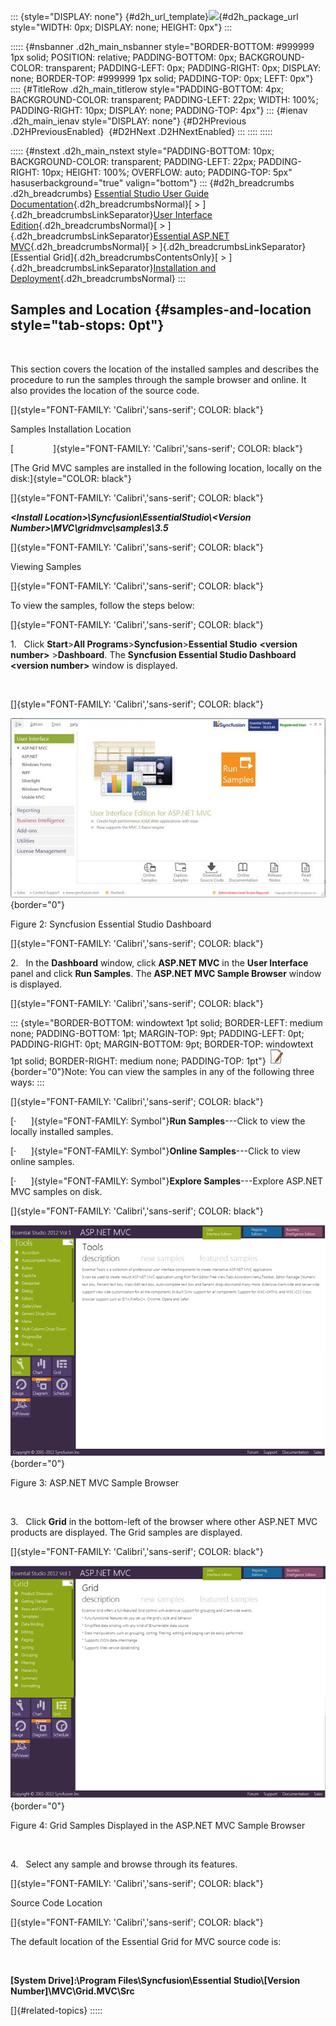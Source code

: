 ::: {style="DISPLAY: none"}
[](ms-xhelp:///?Id=d2h_url_template){#d2h_url_template}![](!package_url!){#d2h_package_url style="WIDTH: 0px; DISPLAY: none; HEIGHT: 0px"}
:::

::::: {#nsbanner .d2h_main_nsbanner style="BORDER-BOTTOM: #999999 1px solid; POSITION: relative; PADDING-BOTTOM: 0px; BACKGROUND-COLOR: transparent; PADDING-LEFT: 0px; PADDING-RIGHT: 0px; DISPLAY: none; BORDER-TOP: #999999 1px solid; PADDING-TOP: 0px; LEFT: 0px"}
:::: {#TitleRow .d2h_main_titlerow style="PADDING-BOTTOM: 4px; BACKGROUND-COLOR: transparent; PADDING-LEFT: 22px; WIDTH: 100%; PADDING-RIGHT: 10px; DISPLAY: none; PADDING-TOP: 4px"}
::: {#ienav .d2h_main_ienav style="DISPLAY: none"}
[](ms-xhelp:///?Id=4750f8ea-6a3e-4a61-84cd-f366af140751){#D2HPrevious .D2HPreviousEnabled}  [](ms-xhelp:///?Id=49a475aa-006c-4335-93c8-97725e766e43){#D2HNext .D2HNextEnabled}
:::
::::
:::::

::::: {#nstext .d2h_main_nstext style="PADDING-BOTTOM: 10px; BACKGROUND-COLOR: transparent; PADDING-LEFT: 22px; PADDING-RIGHT: 10px; HEIGHT: 100%; OVERFLOW: auto; PADDING-TOP: 5px" hasuserbackground="true" valign="bottom"}
::: {#d2h_breadcrumbs .d2h_breadcrumbs}
[Essential Studio User Guide Documentation](ms-xhelp:///?Id=12457748-09e3-4d74-a240-8e049cedf030){.d2h_breadcrumbsNormal}[ \> ]{.d2h_breadcrumbsLinkSeparator}[User Interface Edition](ms-xhelp:///?Id=c29296b7-531c-413b-a0ec-488ca1f7f669){.d2h_breadcrumbsNormal}[ \> ]{.d2h_breadcrumbsLinkSeparator}[Essential ASP.NET MVC](ms-xhelp:///?Id=4b14e7d1-65c4-4f67-b1aa-2c37709905a5){.d2h_breadcrumbsNormal}[ \> ]{.d2h_breadcrumbsLinkSeparator}[Essential Grid]{.d2h_breadcrumbsContentsOnly}[ \> ]{.d2h_breadcrumbsLinkSeparator}[Installation and Deployment](ms-xhelp:///?Id=e0d8eb50-bc9c-49ef-9156-be9160532ba2){.d2h_breadcrumbsNormal}
:::

## Samples and Location {#samples-and-location style="tab-stops: 0pt"}

 

This section covers the location of the installed samples and describes the procedure to run the samples through the sample browser and online. It also provides the location of the source code.

[]{style="FONT-FAMILY: 'Calibri','sans-serif'; COLOR: black"} 

Samples Installation Location

[                ]{style="FONT-FAMILY: 'Calibri','sans-serif'; COLOR: black"}

[The Grid MVC samples are installed in the following location, locally on the disk:]{style="COLOR: black"}

[]{style="FONT-FAMILY: 'Calibri','sans-serif'; COLOR: black"} 

***\<Install Location\>\\Syncfusion\\EssentialStudio\\\<Version Number\>\\MVC\\gridmvc\\samples\\3.5***

[]{style="FONT-FAMILY: 'Calibri','sans-serif'; COLOR: black"} 

Viewing Samples

[]{style="FONT-FAMILY: 'Calibri','sans-serif'; COLOR: black"} 

To view the samples, follow the steps below:

[]{style="FONT-FAMILY: 'Calibri','sans-serif'; COLOR: black"} 

1.   Click **Start**\>**All Programs**\>**Syncfusion**\>**Essential Studio** **\<version number\>** \>**Dashboard**. The **Syncfusion Essential Studio Dashboard \<version number\>** window is displayed.

 

[]{style="FONT-FAMILY: 'Calibri','sans-serif'; COLOR: black"} 

![Description: D:\\Diana\\2012\\2012_Vol 1\\Dashboard Screenshots\\MVC.png](ImagesExt/image58_7.jpg){border="0"}

Figure 2: Syncfusion Essential Studio Dashboard

[]{style="FONT-FAMILY: 'Calibri','sans-serif'; COLOR: black"} 

2.   In the **Dashboard** window, click **ASP.NET MVC** in the **User Interface** panel and click **Run Samples**. The **ASP.NET MVC Sample Browser** window is displayed.

[]{style="FONT-FAMILY: 'Calibri','sans-serif'; COLOR: black"} 

::: {style="BORDER-BOTTOM: windowtext 1pt solid; BORDER-LEFT: medium none; PADDING-BOTTOM: 1pt; MARGIN-TOP: 9pt; PADDING-LEFT: 0pt; PADDING-RIGHT: 0pt; MARGIN-BOTTOM: 9pt; BORDER-TOP: windowtext 1pt solid; BORDER-RIGHT: medium none; PADDING-TOP: 1pt"}
![](ImagesExt/image58_6.jpg){border="0"}Note: You can view the samples in any of the following three ways:
:::

[]{style="FONT-FAMILY: 'Calibri','sans-serif'; COLOR: black"} 

[·      ]{style="FONT-FAMILY: Symbol"}**Run Samples**---Click to view the locally installed samples.

[·      ]{style="FONT-FAMILY: Symbol"}**Online Samples**---Click to view online samples.

[·      ]{style="FONT-FAMILY: Symbol"}**Explore Samples**---Explore ASP.NET MVC samples on disk.

[]{style="FONT-FAMILY: 'Calibri','sans-serif'; COLOR: black"} 

![Description: D:\\Diana\\2012\\2012_Vol 1\\Dashboard Screenshots\\Tools.png](ImagesExt/image58_8.png){border="0"}

Figure 3: ASP.NET MVC Sample Browser

 

3.   Click **Grid** in the bottom-left of the browser where other ASP.NET MVC products are displayed. The Grid samples are displayed.

[]{style="FONT-FAMILY: 'Calibri','sans-serif'; COLOR: black"} 

![Description: D:\\Diana\\2012\\2012_Vol 1\\Dashboard Screenshots\\grid.png](ImagesExt/image58_9.png){border="0"}

Figure 4: Grid Samples Displayed in the ASP.NET MVC Sample Browser

 

4.   Select any sample and browse through its features.

[]{style="FONT-FAMILY: 'Calibri','sans-serif'; COLOR: black"} 

Source Code Location

[]{style="FONT-FAMILY: 'Calibri','sans-serif'; COLOR: black"} 

The default location of the Essential Grid for MVC source code is:

 

**\[System Drive\]:\\Program Files\\Syncfusion\\Essential Studio\\\[Version Number\]\\MVC\\Grid.MVC\\Src**

[]{#related-topics}
:::::
